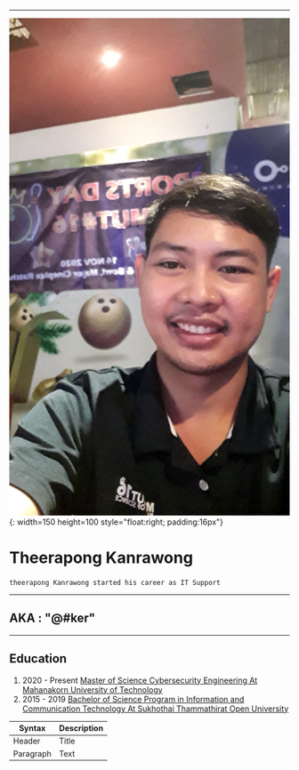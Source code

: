 
---
![alt text](https://github.com/Devtech95/Devtech95.github.io/blob/main/Pic/profile.jpg){: width=150 height=100 style="float:right; padding:16px"}

# Theerapong Kanrawong
    theerapong Kanrawong started his career as IT Support 
---
## AKA : "@#ker"
---

## Education
1. 2020 - Present [Master of Science Cybersecurity Engineering At Mahanakorn University of Technology](https://www.msit.mut.ac.th/)
2. 2015 - 2019 [Bachelor of Science Program in Information and Communication Technology At Sukhothai Thammathirat Open University](https://www.example.com)

| Syntax | Description |
| ----------- | ----------- |
| Header | Title |
| Paragraph | Text |